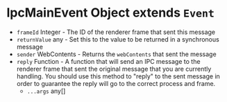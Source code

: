 # IpcMainEvent Object extends `Event`

* `frameId` Integer - The ID of the renderer frame that sent this message
* `returnValue` any - Set this to the value to be returned in a synchronous message
* `sender` WebContents - Returns the `webContents` that sent the message
* `reply` Function - A function that will send an IPC message to the renderer frame that sent the original message that you are currently handling.  You should use this method to "reply" to the sent message in order to guarantee the reply will go to the correct process and frame.
  * `...args` any[]
